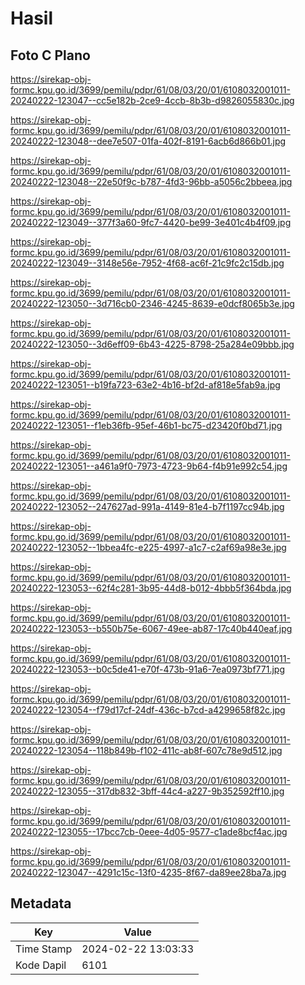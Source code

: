 # Hasil

## Foto C Plano

https://sirekap-obj-formc.kpu.go.id/3699/pemilu/pdpr/61/08/03/20/01/6108032001011-20240222-123047--cc5e182b-2ce9-4ccb-8b3b-d9826055830c.jpg

https://sirekap-obj-formc.kpu.go.id/3699/pemilu/pdpr/61/08/03/20/01/6108032001011-20240222-123048--dee7e507-01fa-402f-8191-6acb6d866b01.jpg

https://sirekap-obj-formc.kpu.go.id/3699/pemilu/pdpr/61/08/03/20/01/6108032001011-20240222-123048--22e50f9c-b787-4fd3-96bb-a5056c2bbeea.jpg

https://sirekap-obj-formc.kpu.go.id/3699/pemilu/pdpr/61/08/03/20/01/6108032001011-20240222-123049--377f3a60-9fc7-4420-be99-3e401c4b4f09.jpg

https://sirekap-obj-formc.kpu.go.id/3699/pemilu/pdpr/61/08/03/20/01/6108032001011-20240222-123049--3148e56e-7952-4f68-ac6f-21c9fc2c15db.jpg

https://sirekap-obj-formc.kpu.go.id/3699/pemilu/pdpr/61/08/03/20/01/6108032001011-20240222-123050--3d716cb0-2346-4245-8639-e0dcf8065b3e.jpg

https://sirekap-obj-formc.kpu.go.id/3699/pemilu/pdpr/61/08/03/20/01/6108032001011-20240222-123050--3d6eff09-6b43-4225-8798-25a284e09bbb.jpg

https://sirekap-obj-formc.kpu.go.id/3699/pemilu/pdpr/61/08/03/20/01/6108032001011-20240222-123051--b19fa723-63e2-4b16-bf2d-af818e5fab9a.jpg

https://sirekap-obj-formc.kpu.go.id/3699/pemilu/pdpr/61/08/03/20/01/6108032001011-20240222-123051--f1eb36fb-95ef-46b1-bc75-d23420f0bd71.jpg

https://sirekap-obj-formc.kpu.go.id/3699/pemilu/pdpr/61/08/03/20/01/6108032001011-20240222-123051--a461a9f0-7973-4723-9b64-f4b91e992c54.jpg

https://sirekap-obj-formc.kpu.go.id/3699/pemilu/pdpr/61/08/03/20/01/6108032001011-20240222-123052--247627ad-991a-4149-81e4-b7f1197cc94b.jpg

https://sirekap-obj-formc.kpu.go.id/3699/pemilu/pdpr/61/08/03/20/01/6108032001011-20240222-123052--1bbea4fc-e225-4997-a1c7-c2af69a98e3e.jpg

https://sirekap-obj-formc.kpu.go.id/3699/pemilu/pdpr/61/08/03/20/01/6108032001011-20240222-123053--62f4c281-3b95-44d8-b012-4bbb5f364bda.jpg

https://sirekap-obj-formc.kpu.go.id/3699/pemilu/pdpr/61/08/03/20/01/6108032001011-20240222-123053--b550b75e-6067-49ee-ab87-17c40b440eaf.jpg

https://sirekap-obj-formc.kpu.go.id/3699/pemilu/pdpr/61/08/03/20/01/6108032001011-20240222-123053--b0c5de41-e70f-473b-91a6-7ea0973bf771.jpg

https://sirekap-obj-formc.kpu.go.id/3699/pemilu/pdpr/61/08/03/20/01/6108032001011-20240222-123054--f79d17cf-24df-436c-b7cd-a4299658f82c.jpg

https://sirekap-obj-formc.kpu.go.id/3699/pemilu/pdpr/61/08/03/20/01/6108032001011-20240222-123054--118b849b-f102-411c-ab8f-607c78e9d512.jpg

https://sirekap-obj-formc.kpu.go.id/3699/pemilu/pdpr/61/08/03/20/01/6108032001011-20240222-123055--317db832-3bff-44c4-a227-9b352592ff10.jpg

https://sirekap-obj-formc.kpu.go.id/3699/pemilu/pdpr/61/08/03/20/01/6108032001011-20240222-123055--17bcc7cb-0eee-4d05-9577-c1ade8bcf4ac.jpg

https://sirekap-obj-formc.kpu.go.id/3699/pemilu/pdpr/61/08/03/20/01/6108032001011-20240222-123047--4291c15c-13f0-4235-8f67-da89ee28ba7a.jpg


## Metadata

| Key        | Value               |
| ---------- | ------------------- |
| Time Stamp | 2024-02-22 13:03:33 |
| Kode Dapil | 6101                |



